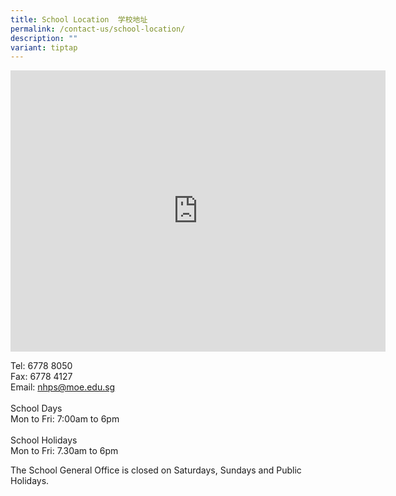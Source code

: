 ```yaml
---
title: School Location  学校地址
permalink: /contact-us/school-location/
description: ""
variant: tiptap
---
```

<iframe loading="lazy" allowfullscreen="" style="border:0;" height="450" width="600" src="https://www.google.com/maps/embed?pb=!1m18!1m12!1m3!1d3988.7601498448957!2d103.75922331430574!3d1.3196187990375319!2m3!1f0!2f0!3f0!3m2!1i1024!2i768!4f13.1!3m3!1m2!1s0x31da1a9afb1e5257%3A0xa1721f57b7a65e86!2s30%20Jln%20Lempeng%2C%20Singapore%20128806!5e0!3m2!1sen!2ssg!4v1663234640240!5m2!1sen!2ssg"></iframe>

Tel: 6778 8050<br>
Fax: 6778 4127<br>
Email: [nhps@moe.edu.sg](mailto:nhps@moe.edu.sg)<br><br>
School Days<br>
Mon to Fri: 7:00am to 6pm<br><br>
School Holidays<br>
Mon to Fri: 7.30am to 6pm
 
The School General Office is closed on Saturdays, Sundays and Public Holidays.